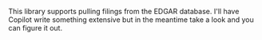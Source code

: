 This library supports pulling filings from the EDGAR database. I'll have Copilot write something extensive but in the meantime take a look and you can figure it out.
